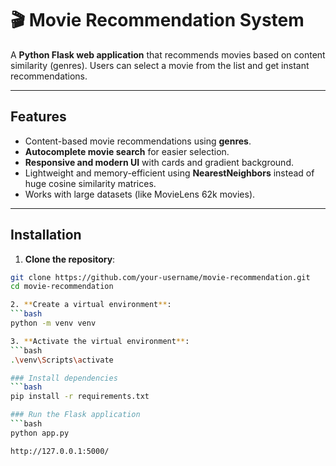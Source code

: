 # 🎬 Movie Recommendation System

A **Python Flask web application** that recommends movies based on content similarity (genres). Users can select a movie from the list and get instant recommendations.  

---

## **Features**

- Content-based movie recommendations using **genres**.
- **Autocomplete movie search** for easier selection.
- **Responsive and modern UI** with cards and gradient background.
- Lightweight and memory-efficient using **NearestNeighbors** instead of huge cosine similarity matrices.
- Works with large datasets (like MovieLens 62k movies).  

---

## **Installation**

1. **Clone the repository**:

```bash
git clone https://github.com/your-username/movie-recommendation.git
cd movie-recommendation

2. **Create a virtual environment**:
```bash
python -m venv venv

3. **Activate the virtual environment**:
```bash
.\venv\Scripts\activate

### Install dependencies
```bash
pip install -r requirements.txt

### Run the Flask application
```bash
python app.py

http://127.0.0.1:5000/
